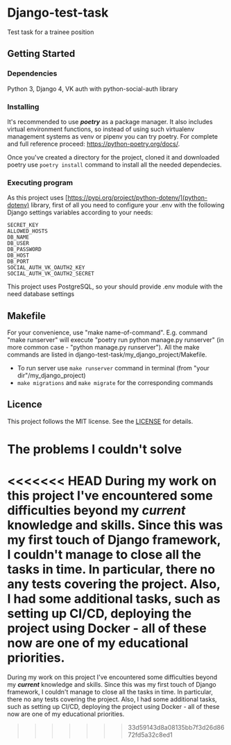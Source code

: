 # Django-test-task
Test task for a trainee position

## Getting Started

### Dependencies
Python 3, Django 4, VK auth with python-social-auth library

### Installing
It's recommended to use ***poetry*** as a package manager. It also includes virtual environment functions, so instead of using such virtualenv management systems as venv or pipenv you can try poetry. For complete and full reference proceed: https://python-poetry.org/docs/.

Once you've created a directory for the project, cloned it and downloaded poetry use `poetry install` command to install all the needed dependecies.

### Executing program
As this project uses [https://pypi.org/project/python-dotenv/](python-dotenv) library, first of all you need to configure your .env with the following Django settings variables according to your needs:
```
SECRET_KEY
ALLOWED_HOSTS
DB_NAME
DB_USER
DB_PASSWORD
DB_HOST
DB_PORT
SOCIAL_AUTH_VK_OAUTH2_KEY
SOCIAL_AUTH_VK_OAUTH2_SECRET
```
This project uses PostgreSQL, so your should provide .env module with the need database settings

## Makefile
For your convenience, use "make name-of-command". E.g. command "make runserver" will execute "poetry run python manage.py runserver" (in more common case - "python manage.py runserver"). All the make commands are listed in django-test-task/my_django_project/Makefile.
* To run server use `make runserver` command in terminal (from "your dir"/my_django_project)
* `make migrations` and `make migrate` for the corresponding commands


## Licence
This project follows the MIT license. See the [LICENSE](LICENSE) for details.


# The problems I couldn't solve
<<<<<<< HEAD
During  my work on this project I've encountered some difficulties beyond my ***current*** knowledge and skills. Since this was my first touch of Django framework, I couldn't manage to close all the tasks in time. In particular, there no any tests covering the project. Also, I had some additional tasks, such as setting up CI/CD, deploying the project using Docker - all of these now are one of my educational priorities.
=======
During  my work on this project I've encountered some difficulties beyond my ***current*** knowledge and skills. Since this was my first touch of Django framework, I couldn't manage to close all the tasks in time. In particular, there no any tests covering the project. Also, I had some additional tasks, such as setting up CI/CD, deploying the project using Docker - all of these now are one of my educational priorities.
>>>>>>> 33d59143d8a08135bb7f3d26d8672fd5a32c8ed1
